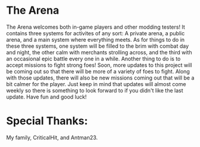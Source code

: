 # The Arena
The Arena welcomes both in-game players and other modding testers! It contains three systems for activites of any sort: A private arena, a public arena, and a main system where everything meets. As for things to do in these three systems, one system will be filled to the brim with combat day and night, the other calm with merchants strolling across, and the third with an occasional epic battle every one in a while. Another thing to do is to accept missions to fight strong foes! Soon, more updates to this project will be coming out so that there will be more of a variety of foes to fight. Along with those updates, there will also be new missions coming out that will be a bit calmer for the player. Just keep in mind that updates will almost come weekly so there is something to look forward to if you didn't like the last update. Have fun and good luck!

# Special Thanks:
My family,
CriticalHit, and
Antman23.

